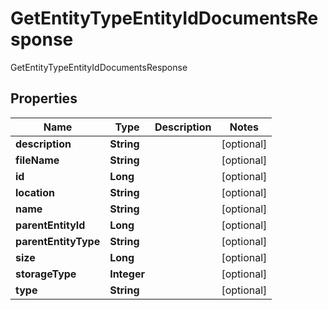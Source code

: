 

# GetEntityTypeEntityIdDocumentsResponse

GetEntityTypeEntityIdDocumentsResponse

## Properties

| Name | Type | Description | Notes |
|------------ | ------------- | ------------- | -------------|
|**description** | **String** |  |  [optional] |
|**fileName** | **String** |  |  [optional] |
|**id** | **Long** |  |  [optional] |
|**location** | **String** |  |  [optional] |
|**name** | **String** |  |  [optional] |
|**parentEntityId** | **Long** |  |  [optional] |
|**parentEntityType** | **String** |  |  [optional] |
|**size** | **Long** |  |  [optional] |
|**storageType** | **Integer** |  |  [optional] |
|**type** | **String** |  |  [optional] |



